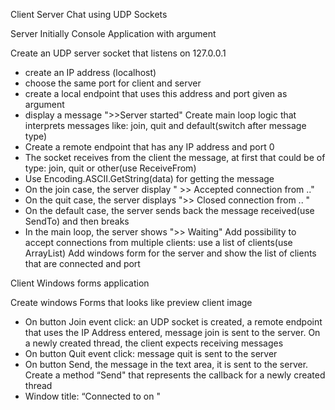 Client Server Chat using UDP Sockets

Server 
Initially Console Application with argument <port>

Create an UDP server socket that listens on 127.0.0.1
  - create an IP address (localhost)
  - choose the same port for client and server
  - create a local endpoint that uses this address and port given as argument
  - display a message ">>Server started"
Create main loop logic that interprets messages like: join, quit and default(switch after message type)
  - Create a remote endpoint that has any IP address and port 0
  - The socket receives from the client the message, at first that could be of type: join, quit or other(use ReceiveFrom)
  - Use Encoding.ASCII.GetString(data) for getting the message
  - On the join case, the server display " >> Accepted connection from .."
  - On the quit case, the server displays ">> Closed connection from .. " 
  - On the default case, the server sends back the message received(use SendTo) and then breaks
  - In the main loop, the server shows ">> Waiting"
Add possibility to accept connections from multiple clients: use a list of clients(use ArrayList)
Add windows form for the server and show the list of clients that are connected and port



Client
Windows forms application

Create windows Forms that looks like preview client image
  - On button Join event click: an UDP socket is created, a remote endpoint that uses the IP Address entered, message join is sent to the server. On a newly created thread, the client expects receiving messages
  - On button Quit event click: message quit is sent to the server
  - On button Send, the message in the text area, it is sent to the server. Create a method “Send" that represents the callback for a newly created thread
  -  Window title: “Connected to <server name> on <port no>"

  
  
  
  